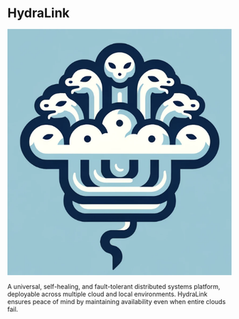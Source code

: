 
# HydraLink

<div align="center">
  <img src="readme/logo-3.png" alt="HydraLink Logo">
</div>


A universal, self-healing, and fault-tolerant distributed systems platform, deployable across multiple cloud and local environments. HydraLink ensures peace of mind by maintaining availability even when entire clouds fail.
